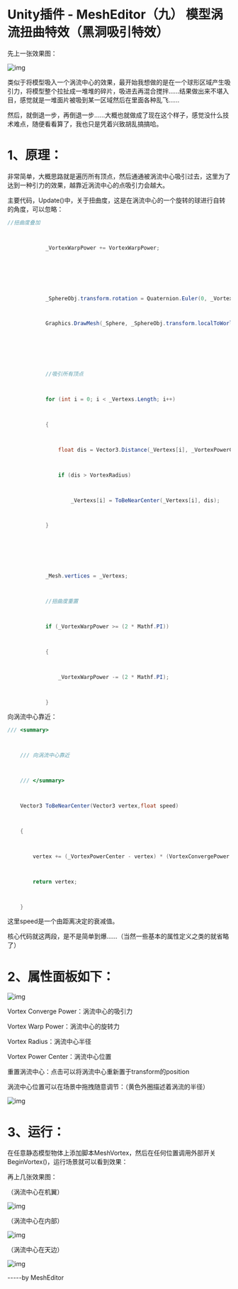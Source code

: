 # Unity插件 - MeshEditor（九） 模型涡流扭曲特效（黑洞吸引特效）

先上一张效果图：



![img](Model_eddy_current_distortion.assets/20170123154928837-1560174354450.gif)



类似于将模型吸入一个涡流中心的效果，最开始我想做的是在一个球形区域产生吸引力，将模型整个拉扯成一堆堆的碎片，吸进去再混合搅拌......结果做出来不堪入目，感觉就是一堆面片被吸到某一区域然后在里面各种乱飞......

然后，就倒退一步，再倒退一步......大概也就做成了现在这个样子，感觉没什么技术难点，随便看看算了，我也只是凭着兴致胡乱搞搞哈。





# 1、原理：



非常简单，大概思路就是遍历所有顶点，然后通通被涡流中心吸引过去，这里为了达到一种引力的效果，越靠近涡流中心的点吸引力会越大。



主要代码，Update()中，关于扭曲度，这是在涡流中心的一个旋转的球进行自转的角度，可以忽略：





```csharp
//扭曲度叠加



            _VortexWarpPower += VortexWarpPower;



 



            _SphereObj.transform.rotation = Quaternion.Euler(0, _VortexWarpPower * (180 / Mathf.PI), 0);



            Graphics.DrawMesh(_Sphere, _SphereObj.transform.localToWorldMatrix, _Material, gameObject.layer);



 



            //吸引所有顶点



            for (int i = 0; i < _Vertexs.Length; i++)



            {



                float dis = Vector3.Distance(_Vertexs[i], _VortexPowerCenter);



                if (dis > VortexRadius)



                    _Vertexs[i] = ToBeNearCenter(_Vertexs[i], dis);



            }



 



            _Mesh.vertices = _Vertexs;



            //扭曲度重置



            if (_VortexWarpPower >= (2 * Mathf.PI))



            {



                _VortexWarpPower -= (2 * Mathf.PI);



            }
```



向涡流中心靠近：





```csharp
/// <summary>



    /// 向涡流中心靠近



    /// </summary>



    Vector3 ToBeNearCenter(Vector3 vertex,float speed)



    {



        vertex += (_VortexPowerCenter - vertex) * (VortexConvergePower / speed);



        return vertex;



    }
```

这里speed是一个由距离决定的衰减值。





核心代码就这两段，是不是简单到爆......（当然一些基本的属性定义之类的就省略了）





# 2、属性面板如下：



![img](Model_eddy_current_distortion.assets/20170123161142269)



Vortex Converge Power：涡流中心的吸引力

Vortex Warp Power：涡流中心的旋转力

Vortex Radius：涡流中心半径

Vortex Power Center：涡流中心位置

重置涡流中心：点击可以将涡流中心重新置于transform的position



涡流中心位置可以在场景中拖拽随意调节：（黄色外圈描述着涡流的半径）

![img](Model_eddy_current_distortion.assets/20170123161748148)





# 3、运行：



在任意静态模型物体上添加脚本MeshVortex，然后在任何位置调用外部开关BeginVortex()，运行场景就可以看到效果：



再上几张效果图：



（涡流中心在机翼）

![img](Model_eddy_current_distortion.assets/20170123162243732.gif)



（涡流中心在内部）

![img](Model_eddy_current_distortion.assets/20170123162517557.gif)



（涡流中心在天边）

![img](Model_eddy_current_distortion.assets/20170123162757597.gif)







-----by MeshEditor